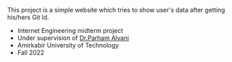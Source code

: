 This project is a simple website which tries to show user's data after getting his/hers Git Id.

- Internet Engineering midterm project
- Under supervision of [Dr.Parham Alvani](https://github.com/1995parham) <br />
- Amirkabir University of Technology
- Fall 2022
